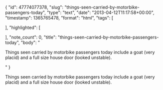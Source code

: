 {
  "id": 47774077378,
  "slug": "things-seen-carried-by-motorbike-passengers-today",
  "type": "text",
  "date": "2013-04-12T11:17:58+00:00",
  "timestamp": 1365765478,
  "format": "html",
  "tags": [

  ],
  "highlighted": [

  ],
  "note_count": 0,
  "title": "things-seen-carried-by-motorbike-passengers-today",
  "body": "<p>Things seen carried by motorbike passengers today include a goat (very placid) and a full size house door (looked unstable).</p>"
}

<p>Things seen carried by motorbike passengers today include a goat (very placid) and a full size house door (looked unstable).</p>